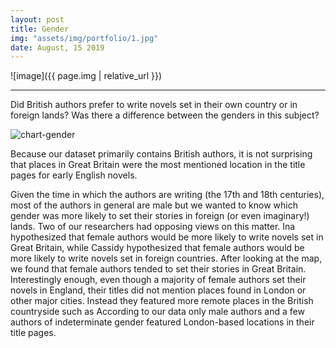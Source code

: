 ```yaml
---
layout: post
title: Gender
img: "assets/img/portfolio/1.jpg"
date: August, 15 2019
---
```


![image]({{ page.img | relative_url }})

---

Did British authors prefer to write novels set in their own country or in foreign lands? Was there a difference between the genders in this subject? 

<img src="{{ site.url }}/assets/img/outcome/chart-gender.jpg" alt="chart-gender" align="middle">

Because our dataset primarily contains British authors, it is not surprising that places in Great Britain were the most mentioned location in the title pages for early English novels.

Given the time in which the authors are writing (the 17th and 18th centuries), most of the authors in general are male but we wanted to know which gender was more likely to set their stories in foreign (or even imaginary!) lands. Two of our researchers had opposing views on this matter. Ina hypothesized that female authors would be more likely to write novels set in Great Britain, while Cassidy hypothesized that female authors would be more likely to write novels set in foreign countries. After looking at the map, we found that female authors tended to set their stories in Great Britain. Interestingly enough, even though a majority of female authors set their novels in England, their titles did not mention places found in London or other major cities. Instead they featured more remote places in the British countryside such as  According to our data only male authors and a few authors of indeterminate gender featured London-based locations in their title pages. 


